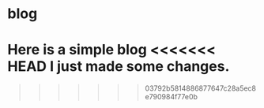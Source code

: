 # blog
Here is a simple blog
<<<<<<< HEAD
I just made some changes.
=======
>>>>>>> 03792b5814886877647c28a5ec8e790984f77e0b
